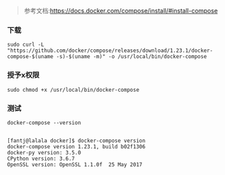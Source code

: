 >参考文档:https://docs.docker.com/compose/install/#install-compose
### 下载
```
sudo curl -L "https://github.com/docker/compose/releases/download/1.23.1/docker-compose-$(uname -s)-$(uname -m)" -o /usr/local/bin/docker-compose
```

### 授予x权限
```
sudo chmod +x /usr/local/bin/docker-compose
```
### 测试
```
docker-compose --version  


[fantj@lalala docker]$ docker-compose version
docker-compose version 1.23.1, build b02f1306
docker-py version: 3.5.0
CPython version: 3.6.7
OpenSSL version: OpenSSL 1.1.0f  25 May 2017
```
